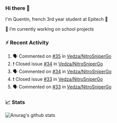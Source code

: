 ### Hi there 👋

I'm Quentin, french 3rd year student at Epitech :raised_hands: 

🔭 I’m currently working on school projects

### :zap: Recent Activity

<!--START_SECTION:activity-->
1. 🗣 Commented on [#35](https://github.com/Vedza/NitroSniperGo/issues/35) in [Vedza/NitroSniperGo](https://github.com/Vedza/NitroSniperGo)
2. ❗️ Closed issue [#34](https://github.com/Vedza/NitroSniperGo/issues/34) in [Vedza/NitroSniperGo](https://github.com/Vedza/NitroSniperGo)
3. 🗣 Commented on [#34](https://github.com/Vedza/NitroSniperGo/issues/34) in [Vedza/NitroSniperGo](https://github.com/Vedza/NitroSniperGo)
4. ❗️ Closed issue [#33](https://github.com/Vedza/NitroSniperGo/issues/33) in [Vedza/NitroSniperGo](https://github.com/Vedza/NitroSniperGo)
5. 🗣 Commented on [#33](https://github.com/Vedza/NitroSniperGo/issues/33) in [Vedza/NitroSniperGo](https://github.com/Vedza/NitroSniperGo)
<!--END_SECTION:activity-->


### 📈 Stats

![Anurag's github stats](https://github-readme-stats.vercel.app/api?username=vedza&show_icons=false&theme=dark)
